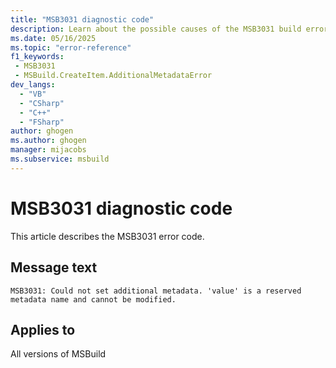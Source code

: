 ```yaml
---
title: "MSB3031 diagnostic code"
description: Learn about the possible causes of the MSB3031 build error, and get troubleshooting tips.
ms.date: 05/16/2025
ms.topic: "error-reference"
f1_keywords:
 - MSB3031
 - MSBuild.CreateItem.AdditionalMetadataError
dev_langs:
  - "VB"
  - "CSharp"
  - "C++"
  - "FSharp"
author: ghogen
ms.author: ghogen
manager: mijacobs
ms.subservice: msbuild
---
```


# MSB3031 diagnostic code

<!-- :::ErrorDefinitionDescription::: -->
<!-- :::editable-content name="introDescription"::: -->
This article describes the MSB3031 error code.
<!-- :::editable-content-end::: -->

## Message text

<!-- :::editable-content name="messageText"::: -->
`MSB3031: Could not set additional metadata. 'value' is a reserved metadata name and cannot be modified.`
<!-- :::editable-content-end::: -->
<!-- MSB3031: Could not set additional metadata. "{0}" is a reserved metadata name and cannot be modified. -->

<!-- :::editable-content name="postOutputDescription"::: -->
<!--
{StrBegin="MSB3031: "} UE: Tasks and OM users are not allowed to remove or change the value of the built-in meta-data on items e.g. the meta-data "FullPath", "RelativeDir", etc. are reserved.
-->
<!-- :::editable-content-end::: -->
<!-- :::ErrorDefinitionDescription-end::: -->

## Applies to

All versions of MSBuild
